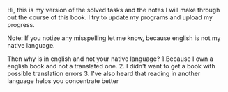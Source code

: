 Hi, this is my version of the solved tasks and the notes I will make through out the course of this book.
I try to update my programs and upload my progress.

Note: If you notize any misspelling let me know, because english is not my native language.

Then why is in english and not your native language?
1.Because I own a english book and not a translated one.
2. I didn't want to get a book with possible translation errors
3. I've also heard that reading in another language helps you concentrate better


